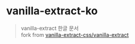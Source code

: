 # vanilla-extract-ko
> vanilla-extract 한글 문서  
> fork from [vanilla-extract-css/vanilla-extract](https://github.com/vanilla-extract-css/vanilla-extract)